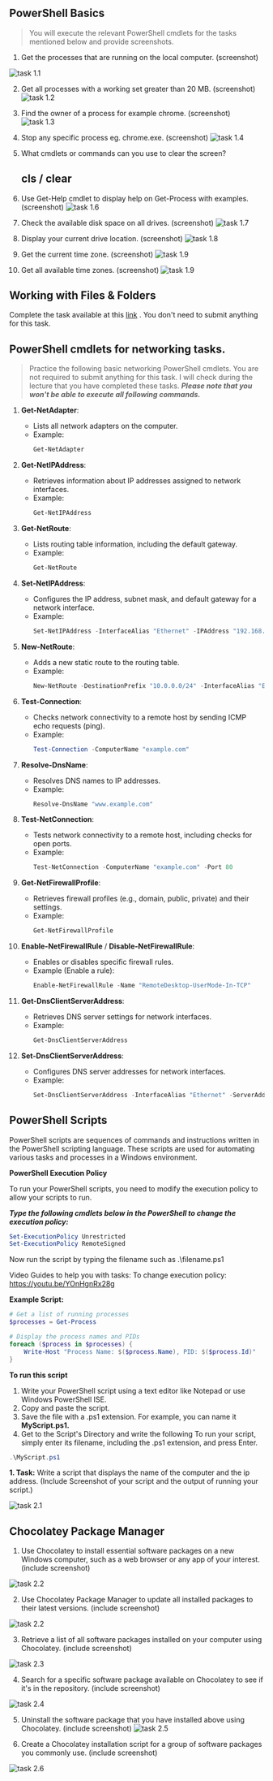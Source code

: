 ## PowerShell Basics

> You will execute the relevant PowerShell cmdlets for the tasks mentioned below and provide screenshots.

1. Get the processes that are running on the local computer. (screenshot)

![task 1.1](screenshots/Lp2task1.1.PNG)

2. Get all processes with a working set greater than 20 MB. (screenshot)
![task 1.2](screenshots/lp2task1.2.PNG)


3. Find the owner of a process for example chrome. (screenshot)
![task 1.3](screenshots/lp2task1.3.PNG)

4. Stop any specific process eg. chrome.exe. (screenshot)
![task 1.4](screenshots/lp2task1.4.PNG)


5. What cmdlets or commands can you use to clear the screen? 
    ## cls / clear 

6. Use Get-Help cmdlet to display help on Get-Process with examples. (screenshot)
![task 1.6](screenshots/lp2task1.6.PNG)

7. Check the available disk space on all drives. (screenshot)
    ![task 1.7](screenshots/lp2task1.7.PNG)

8. Display your current drive location. (screenshot)
    ![task 1.8](screenshots/lp2task1.8.PNG)

9. Get the current time zone. (screenshot)
![task 1.9](screenshots/lp2task1.9.PNG)


10. Get all available time zones. (screenshot)
  ![task 1.9](screenshots/lp2task1.10.PNG)


## Working with Files & Folders 

Complete the task available at this [link](https://drive.google.com/file/d/1mrJq2nvnYvBecvjSHwh8vh3Cy2Zk4VB9/view) . You don't need to submit anything for this task. 


## PowerShell cmdlets for networking tasks. 

> Practice the following basic networking PowerShell cmdlets. You are not required to submit anything for this task. I will check during the lecture that you have completed these tasks. ***Please note that you won't be able to execute all following commands.***

1. **Get-NetAdapter**:
   - Lists all network adapters on the computer.
   - Example:
     ```powershell
     Get-NetAdapter
     ```

2. **Get-NetIPAddress**:
   - Retrieves information about IP addresses assigned to network interfaces.
   - Example:
     ```powershell
     Get-NetIPAddress
     ```

3. **Get-NetRoute**:
   - Lists routing table information, including the default gateway.
   - Example:
     ```powershell
     Get-NetRoute
     ```

4. **Set-NetIPAddress**:
   - Configures the IP address, subnet mask, and default gateway for a network interface.
   - Example:
     ```powershell
     Set-NetIPAddress -InterfaceAlias "Ethernet" -IPAddress "192.168.1.100" -PrefixLength 24 -DefaultGateway "192.168.1.1"
     ```

5. **New-NetRoute**:
   - Adds a new static route to the routing table.
   - Example:
     ```powershell
     New-NetRoute -DestinationPrefix "10.0.0.0/24" -InterfaceAlias "Ethernet" -NextHop "192.168.1.1"
     ```

6. **Test-Connection**:
   - Checks network connectivity to a remote host by sending ICMP echo requests (ping).
   - Example:
     ```powershell
     Test-Connection -ComputerName "example.com"
     ```

7. **Resolve-DnsName**:
   - Resolves DNS names to IP addresses.
   - Example:
     ```powershell
     Resolve-DnsName "www.example.com"
     ```

8. **Test-NetConnection**:
   - Tests network connectivity to a remote host, including checks for open ports.
   - Example:
     ```powershell
     Test-NetConnection -ComputerName "example.com" -Port 80
     ```

9. **Get-NetFirewallProfile**:
   - Retrieves firewall profiles (e.g., domain, public, private) and their settings.
   - Example:
     ```powershell
     Get-NetFirewallProfile
     ```

10. **Enable-NetFirewallRule** / **Disable-NetFirewallRule**:
    - Enables or disables specific firewall rules.
    - Example (Enable a rule):
      ```powershell
      Enable-NetFirewallRule -Name "RemoteDesktop-UserMode-In-TCP"
      ```

11. **Get-DnsClientServerAddress**:
    - Retrieves DNS server settings for network interfaces.
    - Example:
      ```powershell
      Get-DnsClientServerAddress
      ```

12. **Set-DnsClientServerAddress**:
    - Configures DNS server addresses for network interfaces.
    - Example:
      ```powershell
      Set-DnsClientServerAddress -InterfaceAlias "Ethernet" -ServerAddresses ("8.8.8.8", "8.8.4.4")
      ```

## PowerShell Scripts

PowerShell scripts are sequences of commands and instructions written in the PowerShell scripting language. These scripts are used for automating various tasks and processes in a Windows environment.

**PowerShell Execution Policy**

To run your PowerShell scripts, you need to modify the execution policy to allow your scripts to run. 

***Type the following cmdlets below in the PowerShell to change the execution policy:*** 

```powershell
Set-ExecutionPolicy Unrestricted
Set-ExecutionPolicy RemoteSigned
``` 
Now run the script by typing the filename such as  .\filename.ps1 

Video Guides to help you with tasks: To change execution policy: https://youtu.be/YOnHgnRx28g  

**Example Script:** 

```powershell
# Get a list of running processes
$processes = Get-Process

# Display the process names and PIDs
foreach ($process in $processes) {
    Write-Host "Process Name: $($process.Name), PID: $($process.Id)"
}
```
**To run this script**

1. Write your PowerShell script using a text editor like Notepad or use Windows PowerShell ISE. 
2. Copy and paste the script.
3. Save the file with a .ps1 extension. For example, you can name it **MyScript.ps1.**
3. Get to the Script's Directory and write the following To run your script, simply enter its filename, including the .ps1 extension, and press Enter. 

```powershell
.\MyScript.ps1
```

**1. Task:** Write a script that displays the name of the computer and the ip address. (Include Screenshot of your script and the output of running your script.)

![task 2.1](screenshots/lp2tsak2.1.PNG)



## Chocolatey Package Manager 

1. Use Chocolatey to install essential software packages on a new Windows computer, such as a web browser or any app of your interest. (include screenshot)

![task 2.2](screenshots/lp2task2.2.PNG)


2. Use Chocolatey Package Manager to update all installed packages to their latest versions. (include screenshot)

![task 2.2](screenshots/lp2task2.2.PNG)


3. Retrieve a list of all software packages installed on your computer using Chocolatey. (include screenshot)

![task 2.3](screenshots/lp2task2.3.PNG)


4. Search for a specific software package available on Chocolatey to see if it's in the repository. (include screenshot)

![task 2.4](screenshots/lp2task2.4.PNG)



5. Uninstall the software package that you have installed above using Chocolatey. (include screenshot)
![task 2.5](screenshots/lp2task2.5.PNG)

6. Create a Chocolatey installation script for a group of software packages you commonly use. (include screenshot)

![task 2.6](screenshots/lp2task2.6.PNG)

